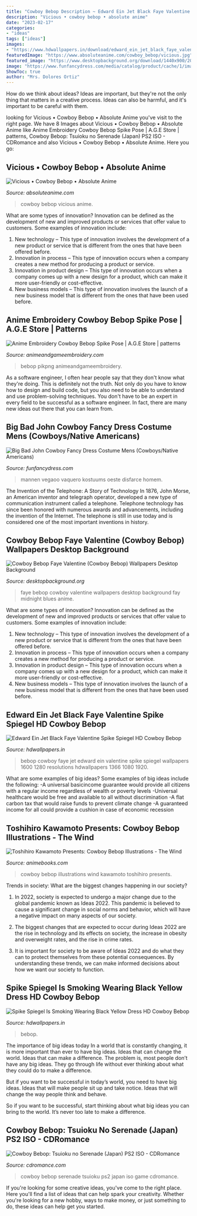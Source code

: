 ```yaml
---
title: "Cowboy Bebop Description ~ Edward Ein Jet Black Faye Valentine Spike Spiegel Hd Cowboy Bebop"
description: "Vicious • cowboy bebop • absolute anime"
date: "2023-02-17"
categories:
- "ideas"
tags: ["ideas"]
images:
- "https://www.hdwallpapers.in/download/edward_ein_jet_black_faye_valentine_spike_spiegel_hd_cowboy_bebop-1600x900.jpg"
featuredImage: "https://www.absoluteanime.com/cowboy_bebop/vicious.jpg"
featured_image: "https://www.desktopbackground.org/download/1440x900/2015/11/24/1047023_cowboy-bebop-faye-valentine-cowboy-bebop-wallpapers_1680x1050_h.jpg"
image: "https://www.funfancydress.com/media/catalog/product/cache/1/image/9df78eab33525d08d6e5fb8d27136e95/S/M/SMF31080.jpg"
ShowToc: true
author: "Mrs. Dolores Ortiz"
---
```



How do we think about ideas?
Ideas are important, but they're not the only thing that matters in a creative process. Ideas can also be harmful, and it's important to be careful with them.

	

		
looking for Vicious • Cowboy Bebop • Absolute Anime you've visit to the right page. We have 8 Images about Vicious • Cowboy Bebop • Absolute Anime like Anime Embroidery Cowboy Bebop Spike Pose | A.G.E Store | patterns, Cowboy Bebop: Tsuioku no Serenade (Japan) PS2 ISO - CDRomance and also Vicious • Cowboy Bebop • Absolute Anime. Here you go:
		
    
## Vicious • Cowboy Bebop • Absolute Anime

<img loading=lazy src="https://www.absoluteanime.com/cowboy_bebop/vicious.jpg" onerror="this.onerror=null;this.src='https://tse1.mm.bing.net/th?id=OIP.huaVwlq34SHl6O4quV1uEAAAAA&amp;pid=15.1';" alt="Vicious • Cowboy Bebop • Absolute Anime">

_Source: absoluteanime.com_

>cowboy bebop vicious anime. 

	

What are some types of innovation?
Innovation can be defined as the development of new and improved products or services that offer value to customers. Some examples of innovation include: 
1. New technology – This type of innovation involves the development of a new product or service that is different from the ones that have been offered before.
2. Innovation in process – This type of innovation occurs when a company creates a new method for producing a product or service.
3. Innovation in product design – This type of innovation occurs when a company comes up with a new design for a product, which can make it more user-friendly or cost-effective.
4. New business models – This type of innovation involves the launch of a new business model that is different from the ones that have been used before.

    
## Anime Embroidery Cowboy Bebop Spike Pose | A.G.E Store | Patterns

<img loading=lazy src="https://animeandgameembroidery.com/wp-content/uploads/2020/10/158-1584689_spike-spiegel-cowboy-bebop-transparent-hot-spike-spiegel-992x1024.jpg" onerror="this.onerror=null;this.src='https://tse1.mm.bing.net/th?id=OIP.Lbzs8dy-PMRrlabetMigbgHaHp&amp;pid=15.1';" alt="Anime Embroidery Cowboy Bebop Spike Pose | A.G.E Store | patterns">

_Source: animeandgameembroidery.com_

>bebop pikpng animeandgameembroidery. 

	

As a software engineer, I often hear people say that they don't know what they're doing. This is definitely not the truth. Not only do you have to know how to design and build code, but you also need to be able to understand and use problem-solving techniques. You don't have to be an expert in every field to be successful as a software engineer. In fact, there are many new ideas out there that you can learn from.

    
## Big Bad John Cowboy Fancy Dress Costume Mens (Cowboys/Native Americans)

<img loading=lazy src="https://www.funfancydress.com/media/catalog/product/cache/1/image/9df78eab33525d08d6e5fb8d27136e95/S/M/SMF31080.jpg" onerror="this.onerror=null;this.src='https://tse4.mm.bing.net/th?id=OIP.Gceut0KDybYSzJGT9Atd3AHaMV&amp;pid=15.1';" alt="Big Bad John Cowboy Fancy Dress Costume Mens (Cowboys/Native Americans)">

_Source: funfancydress.com_

>mannen vegaoo vaquero kostuums oeste disfarce homem. 

	

The Invention of the Telephone: A Story of Technology
In 1876, John Morse, an American inventor and telegraph operator, developed a new type of communication instrument called a telephone. Telephone technology has since been honored with numerous awards and advancements, including the invention of the Internet. The telephone is still in use today and is considered one of the most important inventions in history.

    
## Cowboy Bebop Faye Valentine (Cowboy Bebop) Wallpapers Desktop Background

<img loading=lazy src="https://www.desktopbackground.org/download/1440x900/2015/11/24/1047023_cowboy-bebop-faye-valentine-cowboy-bebop-wallpapers_1680x1050_h.jpg" onerror="this.onerror=null;this.src='https://tse1.mm.bing.net/th?id=OIP.ua5Xgw5bSJujehhpncmoagHaEo&amp;pid=15.1';" alt="Cowboy Bebop Faye Valentine (Cowboy Bebop) Wallpapers Desktop Background">

_Source: desktopbackground.org_

>faye bebop cowboy valentine wallpapers desktop background fay midnight blues anime. 

	

What are some types of innovation?
Innovation can be defined as the development of new and improved products or services that offer value to customers. Some examples of innovation include: 
1. New technology – This type of innovation involves the development of a new product or service that is different from the ones that have been offered before.
2. Innovation in process – This type of innovation occurs when a company creates a new method for producing a product or service.
3. Innovation in product design – This type of innovation occurs when a company comes up with a new design for a product, which can make it more user-friendly or cost-effective.
4. New business models – This type of innovation involves the launch of a new business model that is different from the ones that have been used before.

    
## Edward Ein Jet Black Faye Valentine Spike Spiegel HD Cowboy Bebop

<img loading=lazy src="https://www.hdwallpapers.in/download/edward_ein_jet_black_faye_valentine_spike_spiegel_hd_cowboy_bebop-1600x900.jpg" onerror="this.onerror=null;this.src='https://tse3.mm.bing.net/th?id=OIP.Fgk1ZSIgvtwrp4jexQIDDAHaEK&amp;pid=15.1';" alt="Edward Ein Jet Black Faye Valentine Spike Spiegel HD Cowboy Bebop">

_Source: hdwallpapers.in_

>bebop cowboy faye jet edward ein valentine spike spiegel wallpapers 1600 1280 resolutions hdwallpapers 1366 1080 1920. 

	

What are some examples of big ideas?
Some examples of big ideas include the following: 
-A universal basicincome guarantee would provide all citizens with a regular income regardless of wealth or poverty levels 
-Universal healthcare would be free and available to all without discrimination 
-A flat carbon tax that would raise funds to prevent climate change 
-A guaranteed income for all could provide a cushion in case of economic recession

    
## Toshihiro Kawamoto Presents: Cowboy Bebop Illustrations - The Wind

<img loading=lazy src="https://sep.yimg.com/ay/animebooks-com/toshihiro-kawamoto-presents-cowboy-bebop-illustrations-the-wind-art-book-5.gif" onerror="this.onerror=null;this.src='https://tse1.mm.bing.net/th?id=OIP.cVLY6mb4TcyKndIDoUVJkwHaJ4&amp;pid=15.1';" alt="Toshihiro Kawamoto Presents: Cowboy Bebop Illustrations - The Wind">

_Source: animebooks.com_

>cowboy bebop illustrations wind kawamoto toshihiro presents. 

	

Trends in society: What are the biggest changes happening in our society?
1. In 2022, society is expected to undergo a major change due to the global pandemic known as Ideas 2022. This pandemic is believed to cause a significant change in social norms and behavior, which will have a negative impact on many aspects of our society.
2. The biggest changes that are expected to occur during Ideas 2022 are the rise in technology and its effects on society, the increase in obesity and overweight rates, and the rise in crime rates.

3. It is important for society to be aware of Ideas 2022 and do what they can to protect themselves from these potential consequences. By understanding these trends, we can make informed decisions about how we want our society to function.

    
## Spike Spiegel Is Smoking Wearing Black Yellow Dress HD Cowboy Bebop

<img loading=lazy src="https://www.hdwallpapers.in/download/spike_spiegel_is_smoking_wearing_black_yellow_dress_hd_cowboy_bebop-1366x768.jpg" onerror="this.onerror=null;this.src='https://tse2.mm.bing.net/th?id=OIP.gXn-d-lBWs00d6p6ZKu29QHaEK&amp;pid=15.1';" alt="Spike Spiegel Is Smoking Wearing Black Yellow Dress HD Cowboy Bebop">

_Source: hdwallpapers.in_

>bebop. 

	

The importance of big ideas today
In a world that is constantly changing, it is more important than ever to have big ideas. Ideas that can change the world. Ideas that can make a difference.
The problem is, most people don’t have any big ideas. They go through life without ever thinking about what they could do to make a difference.

But if you want to be successful in today’s world, you need to have big ideas. Ideas that will make people sit up and take notice. Ideas that will change the way people think and behave.

So if you want to be successful, start thinking about what big ideas you can bring to the world. It’s never too late to make a difference.

    
## Cowboy Bebop: Tsuioku No Serenade (Japan) PS2 ISO - CDRomance

<img loading=lazy src="https://cdromance.com/wp-content/uploads/2017/11/COWBOY-BEBOP_-TSUIOKU-NO-SERENADE-_-Full-Game-Walkthrough-Gameplay-Longplay-4K-60FPS-29-41-screenshot.png" onerror="this.onerror=null;this.src='https://tse4.mm.bing.net/th?id=OIP.OgL_3HRcsfAZmQmc682jNwHaEK&amp;pid=15.1';" alt="Cowboy Bebop: Tsuioku no Serenade (Japan) PS2 ISO - CDRomance">

_Source: cdromance.com_

>cowboy bebop serenade tsuioku ps2 japan iso game cdromance. 

	

If you're looking for some creative ideas, you've come to the right place. Here you'll find a list of ideas that can help spark your creativity. Whether you're looking for a new hobby, ways to make money, or just something to do, these ideas can help get you started.

